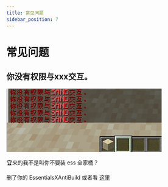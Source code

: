 ```yaml
---
title: 常见问题
sidebar_position: 7
---
```


# 常见问题

## 你没有权限与xxx交互。

![](../../Permission/_images/日志-1.png)

🏆来的我不是叫你不要装 ess 全家桶？

删了你的 EssentialsXAntiBuild 或者看 [这里]()
